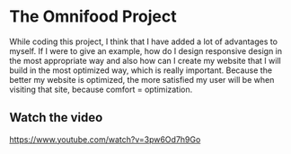 # The Omnifood Project

While coding this project, I think that I have added a lot of advantages to myself. If I were to give an example, how do I design responsive design in the most appropriate way and also how can I create my website that I will build in the most optimized way, which is really important. Because the better my website is optimized, the more satisfied my user will be when visiting that site, because comfort = optimization.

## Watch the video

https://www.youtube.com/watch?v=3pw6Od7h9Go
